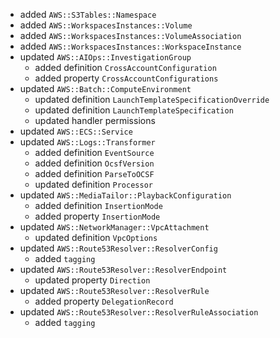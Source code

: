- added `AWS::S3Tables::Namespace`
- added `AWS::WorkspacesInstances::Volume`
- added `AWS::WorkspacesInstances::VolumeAssociation`
- added `AWS::WorkspacesInstances::WorkspaceInstance`
- updated `AWS::AIOps::InvestigationGroup`
  - added definition `CrossAccountConfiguration`
  - added property `CrossAccountConfigurations`
- updated `AWS::Batch::ComputeEnvironment`
  - updated definition `LaunchTemplateSpecificationOverride`
  - updated definition `LaunchTemplateSpecification`
  - updated handler permissions
- updated `AWS::ECS::Service`
- updated `AWS::Logs::Transformer`
  - added definition `EventSource`
  - added definition `OcsfVersion`
  - added definition `ParseToOCSF`
  - updated definition `Processor`
- updated `AWS::MediaTailor::PlaybackConfiguration`
  - added definition `InsertionMode`
  - added property `InsertionMode`
- updated `AWS::NetworkManager::VpcAttachment`
  - updated definition `VpcOptions`
- updated `AWS::Route53Resolver::ResolverConfig`
  - added `tagging`
- updated `AWS::Route53Resolver::ResolverEndpoint`
  - updated property `Direction`
- updated `AWS::Route53Resolver::ResolverRule`
  - added property `DelegationRecord`
- updated `AWS::Route53Resolver::ResolverRuleAssociation`
  - added `tagging`
